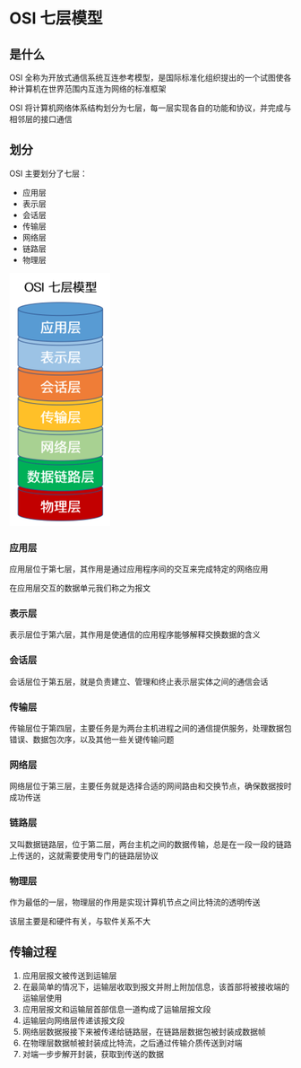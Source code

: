 # OSI 七层模型

## 是什么

OSI 全称为开放式通信系统互连参考模型，是国际标准化组织提出的一个试图使各种计算机在世界范围内互连为网络的标准框架

OSI 将计算机网络体系结构划分为七层，每一层实现各自的功能和协议，并完成与相邻层的接口通信

## 划分

OSI 主要划分了七层：

- 应用层
- 表示层
- 会话层
- 传输层
- 网络层
- 链路层
- 物理层

![osi-七层模型](../assets/image/osi-%E4%B8%83%E5%B1%82%E6%A8%A1%E5%9E%8B.png)

### 应用层

应用层位于第七层，其作用是通过应用程序间的交互来完成特定的网络应用

在应用层交互的数据单元我们称之为报文

### 表示层

表示层位于第六层，其作用是使通信的应用程序能够解释交换数据的含义

### 会话层

会话层位于第五层，就是负责建立、管理和终止表示层实体之间的通信会话

### 传输层

传输层位于第四层，主要任务是为两台主机进程之间的通信提供服务，处理数据包错误、数据包次序，以及其他一些关键传输问题

### 网络层

网络层位于第三层，主要任务就是选择合适的网间路由和交换节点，确保数据按时成功传送

### 链路层

又叫数据链路层，位于第二层，两台主机之间的数据传输，总是在一段一段的链路上传送的，这就需要使用专门的链路层协议

### 物理层

作为最低的一层，物理层的作用是实现计算机节点之间比特流的透明传送

该层主要是和硬件有关，与软件关系不大

## 传输过程

1. 应用层报文被传送到运输层
2. 在最简单的情况下，运输层收取到报文并附上附加信息，该首部将被接收端的运输层使用
3. 应用层报文和运输层首部信息一道构成了运输层报文段
4. 运输层向网络层传递该报文段
5. 网络层数据报接下来被传递给链路层，在链路层数据包被封装成数据帧
6. 在物理层数据帧被封装成比特流，之后通过传输介质传送到对端
7. 对端一步步解开封装，获取到传送的数据
